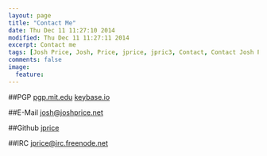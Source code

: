 ```yaml
---
layout: page
title: "Contact Me"
date: Thu Dec 11 11:27:10 2014 
modified: Thu Dec 11 11:27:11 2014
excerpt: Contact me
tags: [Josh Price, Josh, Price, jprice, jpric3, Contact, Contact Josh Price, Contact jprice]
comments: false
image:
  feature:
---
```


##PGP <span class="fa fa-key fa-2x"></span> 
    [pgp.mit.edu](http://pgp.mit.edu/pks/lookup?op=vindex&search=0x80DF27E73C6C3A05)
    [keybase.io](http://keybase.io/jprice)

<span class="fa fa-envelope fa-2x"></span> ##E-Mail
    josh@joshprice.net


<span class="fa fa-github fa-2x"></span> ##Github
    [jprice](https://www.github.com/jprice)

<span class="fa fa-code fa-2x"></span> ##IRC
    [jprice@irc.freenode.net](irc://irc.freenode.net)


